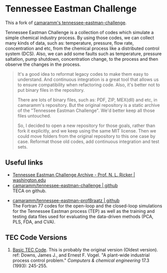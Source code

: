 # Tennessee Eastman Challenge

This a fork of [camaramm's tennessee-eastman-challenge][camaramm-tec].

Tennessee Eastman Challenge is a collection of codes which simulate a simple chemical industry  process.
By using those codes, we can collect many kinds of data, such as: temperature, pressure, flow rate, concentration and etc, from the chemical process like a distributed control system (DCS).
Also, we can add some faults such as temperature, pressure saltation, pump shutdown, concentration change, to the process and then observe the changes in the process. 

> It's a good idea to reformat legacy codes to make them easy to understand.
> And continuous integration is a great tool that allows us to ensure compatibility when refactoring code.
> Also, it's better not to put binary files in the repository.
>
> There are lots of binary files, such as: PDF, ZIP, MEX(dll) and etc, in camaramm's repository.
> But the original repository is a static archive of the "Tennessee Eastman Challenge". 
> We'd better keep all those files untouched. 
>
> So, I decided to open a new repository for those goals, rather than fork it explicitly, and we keep using the same MIT license.
> Then we could move folders from the original repository to this one case by case. 
> Reformat those old codes, add continuous integration and test sets.


## Useful links

+ [Tennessee Eastman Challenge Archive - Prof. N. L. Ricker | washington.edu][washington-teca]
+ [camaramm/tennessee-eastman-challenge | github][camaramm-tec]  
    TECA on github.
- [camaramm/tennessee-eastman-profBraatz | github][camaramm-te-braatz]  
    The Fortran 77 codes for the open-loop and the closed-loop simulations for the Tennessee Eastman process (TEP) as well as the training and testing data files used for evaluating the data-driven methods (PCA, PLS, FDA, and CVA).


[washington-teca]: http://depts.washington.edu/control/LARRY/TE/download.html
[camaramm-tec]: https://github.com/camaramm/tennessee-eastman-challenge#basic-tec-code
[camaramm-te-braatz]: https://github.com/camaramm/tennessee-eastman-profBraatz


## TEC Code Versions

1. [Basic TEC Code](tecode). This is probably the original version (Oldest version).  
    ref: Downs, James J., and Ernest F. Vogel. "A plant-wide industrial process control problem." *Computers & chemical engineering* 17.3 (1993): 245-255.
